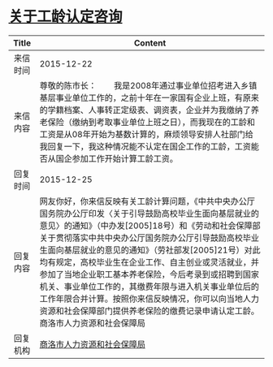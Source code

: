 # <a href="http://www.shangluo.gov.cn/zmhd/ldxxxx.jsp?urltype=leadermail.LeaderMailContentUrl&wbtreeid=1112&leadermailid=3450">关于工龄认定咨询</a>
| Title |                                                                                                                                               Content                                                                                                                                               |
|:-----:|-----------------------------------------------------------------------------------------------------------------------------------------------------------------------------------------------------------------------------------------------------------------------------------------------------|
| 来信时间  | 2015-12-22                                                                                                                                                                                                                                                                                          |
| 来信内容  | 尊敬的陈市长：        我是2008年通过事业单位招考进入乡镇基层事业单位工作的，之前十年在一家国有企业上班，有原来的学籍档案、人事转正定级表、调资表，企业并为我缴纳了养老保险（缴纳到考取事业单位上班之日），而我现在的工龄和工资是从08年开始为基数计算的，麻烦领导安排人社部门给我回复一下，我这种情况能不认定在国企工作的工龄，工资能否从国企参加工作开始计算工龄工资。                                                                                                          |
| 回复时间  | 2015-12-25                                                                                                                                                                                                                                                                                          |
| 回复内容  | 网友你好，你来信反映有关工龄计算问题，《中共中央办公厅国务院办公厅印发〈关于引导鼓励高校毕业生面向基层就业的意见〉的通知》（中办发[2005]18号）和《劳动和社会保障部关于贯彻落实中共中央办公厅国务院办公厅引导鼓励高校毕业生面向基层就业的意见的通知》（劳社部发[2005]21号）对此均有规定，高校毕业生在企业工作、自主创业或灵活就业，并参加了当地企业职工基本养老保险，今后考录到或招聘到国家机关、事业单位工作的，其缴费年限与进入机关事业单位后的工作年限合并计算。按照你来信反映情况，你可以向当地人力资源和社会保障部门提供养老保险的缴费记录申请认定工龄。商洛市人力资源和社会保障局 |
| 回复机构  | <a href="../../categories/agencies/商洛市人力资源和社会保障局.md">商洛市人力资源和社会保障局</a>                                                                                                                                                                                                                              |